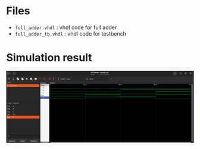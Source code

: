 # Files

- `full_adder.vhdl` : vhdl code for full adder
- `full_adder_tb.vhdl` : vhdl code for testbench

# Simulation result
![result](images/result.png)
